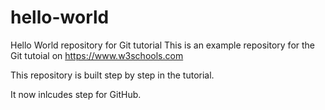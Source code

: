 # hello-world
Hello World repository for Git tutorial
This is an example repository for the Git tutoial on https://www.w3schools.com

This repository is built step by step in the tutorial.

It now inlcudes step for GitHub.
